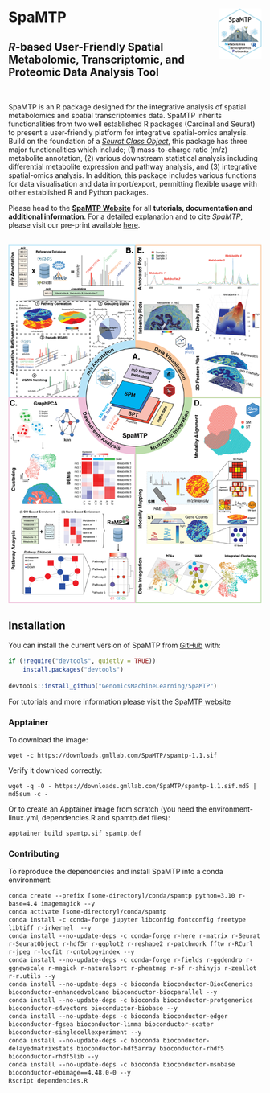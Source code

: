 
<!-- README.md is generated from README.Rmd. Please edit that file -->

# SpaMTP <img src="man/figures/logo.png" align="right" height="100" alt="" />

<!-- badges: start -->


## *R*-based User-Friendly Spatial Metabolomic, Transcriptomic, and Proteomic Data Analysis Tool

<br>

<!-- badges: end -->

SpaMTP is an R package designed for the integrative analysis of spatial metabolomics and spatial transcriptomics data. SpaMTP inherits functionalities from two well established R packages (Cardinal and Seurat) to present a user-friendly platform for integrative spatial-omics analysis. Build on the foundation of a [*Seurat Class Object*](https://satijalab.org/seurat/), this package has three major functionalities which include; (1) mass-to-charge ratio (m/z) metabolite annotation, (2) various downstream statistical analysis including differential metabolite expression and pathway analysis, and (3) integrative spatial-omics analysis. In addition, this package includes various functions for data visualisation and data import/export, permitting flexible usage with other established R and Python  packages.   

Please head to the [**SpaMTP Website**](https://genomicsmachinelearning.github.io/SpaMTP/) for all **tutorials, documentation and additional information**. For a detailed explanation and to cite *SpaMTP*, please visit our pre-print available [here](https://www.biorxiv.org/content/10.1101/2024.10.31.621429v1).

<br>

<img src="man/figures/SpaMTP_Fig.png" alt="" style="background-color: white;" />

<br>

## Installation

You can install the current version of SpaMTP from
[GitHub](https://github.com/) with:

``` r
if (!require("devtools", quietly = TRUE))
    install.packages("devtools")

devtools::install_github("GenomicsMachineLearning/SpaMTP")
```

For tutorials and more information please visit the [SpaMTP website](https://genomicsmachinelearning.github.io/SpaMTP/)

### Apptainer

To download the image:
```
wget -c https://downloads.gmllab.com/SpaMTP/spamtp-1.1.sif
```
Verify it download correctly:
```
wget -q -O - https://downloads.gmllab.com/SpaMTP/spamtp-1.1.sif.md5 | md5sum -c -
```

Or to create an Apptainer image from scratch (you need the environment-linux.yml, dependencies.R and spamtp.def files):
```
apptainer build spamtp.sif spamtp.def
```

### Contributing

To reproduce the dependencies and install SpaMTP into a conda environment:
```
conda create --prefix [some-directory]/conda/spamtp python=3.10 r-base=4.4 imagemagick --y
conda activate [some-directory]/conda/spamtp
conda install -c conda-forge jupyter libconfig fontconfig freetype libtiff r-irkernel  --y
conda install --no-update-deps -c conda-forge r-here r-matrix r-Seurat r-SeuratObject r-hdf5r r-ggplot2 r-reshape2 r-patchwork fftw r-RCurl r-jpeg r-locfit r-ontologyindex --y
conda install --no-update-deps -c conda-forge r-fields r-ggdendro r-ggnewscale r-magick r-naturalsort r-pheatmap r-sf r-shinyjs r-zeallot r-r.utils --y
conda install --no-update-deps -c bioconda bioconductor-BiocGenerics bioconductor-enhancedvolcano bioconductor-biocparallel --y
conda install --no-update-deps -c bioconda bioconductor-protgenerics bioconductor-s4vectors bioconductor-biobase --y
conda install --no-update-deps -c bioconda bioconductor-edger bioconductor-fgsea bioconductor-limma bioconductor-scater bioconductor-singlecellexperiment --y
conda install --no-update-deps -c bioconda bioconductor-delayedmatrixstats bioconductor-hdf5array bioconductor-rhdf5 bioconductor-rhdf5lib --y
conda install --no-update-deps -c bioconda bioconductor-msnbase bioconductor-ebimage==4.48.0-0 --y
Rscript dependencies.R
```

